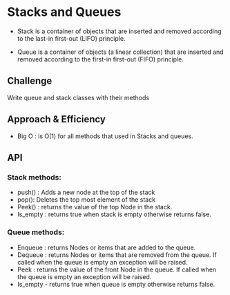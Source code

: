 # Stacks and Queues

- Stack is a container of objects that are inserted and removed according to the last-in first-out (LIFO) principle.

- Queue is a container of objects (a linear collection) that are inserted and removed according to the first-in first-out (FIFO) principle.


## Challenge

Write queue and stack classes with their methods


## Approach & Efficiency

- Big O :  is O(1) for all methods that used in Stacks and queues. 

## API

### Stack methods:

- push() : Adds a new node at the top of the stack
- pop(): Deletes the top most element of the stack
- Peek() : returns the value of the top Node in the stack.
- Is_empty : returns true when stack is empty otherwise returns false.

### Queue methods:
- Enqueue : returns Nodes or items that are added to the queue.
- Dequeue : returns Nodes or items that are removed from the queue. If called when the queue is empty an exception will be raised.
- Peek : returns the value of the front Node in the queue. If called when the queue is empty an exception will be raised.
- Is_empty - returns true when queue is empty otherwise returns false.